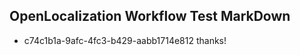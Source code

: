 ## OpenLocalization Workflow Test MarkDown
* c74c1b1a-9afc-4fc3-b429-aabb1714e812 thanks!

<!--HONumber=Jul16_HO4-->


